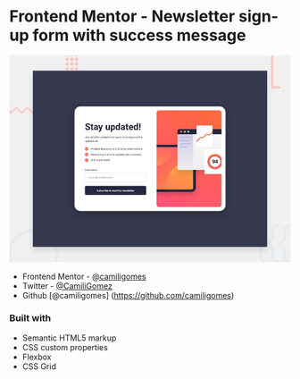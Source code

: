 # Frontend Mentor - Newsletter sign-up form with success message

![Design preview for the Newsletter sign-up form with success message coding challenge](./design/desktop-preview.jpg)



- Frontend Mentor - [@camiligomes](https://www.frontendmentor.io/profile/camiligomes)
- Twitter - [@CamiliGomez](https://www.twitter.com/camiligomes)
- Github [@camiligomes] (https://github.com/camiligomes)

### Built with

- Semantic HTML5 markup
- CSS custom properties
- Flexbox
- CSS Grid
